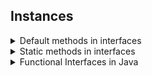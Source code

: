 ## Instances

<details>
<summary>Default methods in interfaces</summary>

## Default methods in interfaces

Learn what default methods in interfaces are and why they were introduced in Java 8.

The following topics are covered:
- Default methods
- Syntax of default methods
- How to resolve issues raised due to the default method

### What are default methods?

Before Java 8, we could only declare abstract methods in an interface.
However, Java 8 introduced the concept of default methods.
Default methods are methods that can have a body.
The most important use of default methods in interfaces is to provide additional functionality to a given type without breaking down the implementing classes.

Before Java 8, if a new method was introduced in an interface then all the implementing classes used to break.
We would need to provide the implementation of that method in all the implementing classes.

However, sometimes methods have only single implementation and there is no need to provide their implementation in each class.
In that case, we can declare that method as a default in the interface and provide its implementation in the interface itself.

### Syntax of default methods

Let’s understand the syntax of default methods through an example.
Here, we have an interface with one abstract and one default method:

```java
public interface AnInterface {
    
    void abstractMethod();
    
    default void defaultMethod() {
        System.out.println("Executing defaultMethod...");
    }
    
}
```

Now create a class which implements the `AnInterface` interface.

```java
public class AnInstance implements AnInterface {

    @Override
    public void abstractMethod() {
        System.out.println("Executing abstractMethod...");
    }

    public static void main(String[] args) {
        AnInstance anInstance = new AnInstance();
        anInstance.abstractMethod();
        anInstance.defaultMethod();
    }

}
```

As shown above, the class needs to implement only the abstract method.
When we call the default method, the code defined in the interface is executed.

### How to resolve issues raised due to the default method

Although default methods are very good additions to Java and make developing a lot easier, they have one caveat that needs to be considered while coding.

To see this caveat, Let's look at an example. Here, we have two interfaces with a default method of the same name, i.e., `printSomething()`.

#### InterfaceA:

```java
public interface InterfaceA {
    default void printSomething() {
        System.out.println("I am inside `InterfaceA`");
    }
}
```

#### InterfaceB

```java
public interface InterfaceB {
    default void printSomething() {
        System.out.println("I am inside `InterfaceB`");
    }
}
```

Now a `Main` class will be defined, which will implement both of these interfaces.

Before going any further, think about the below questions:
1. Do we need to implement the `printSomething()` method in the `Main` class? If not, will the class still compile?
2. If the `printSomething()` method is called from an instance of `Main` class, then which implementation will be called?
   Will it call the method defined in `InterfaceA` or `InterfaceB`?

Create the `Main` class that will implement both of the interfaces.

#### Main.java

```java
public class Main implements InterfaceA, InterfaceB {

}
```

The above class will not compile because of the "**Diamond problem**" in Java.

#### Terminal output

```
Main.java:1: error: class Main inherits unrelated defaults for printSomething() from types InterfaceA and InterfaceB
public class Main implements InterfaceA, InterfaceB {
       ^
1 error
```

To resolve the compilation issue, we will have to implement the `printSomething()` method as shown below:

#### Main.java

```java
public class Main implements InterfaceA, InterfaceB {

    @Override
    public void printSomething() {
        // Option 1 -> Provide our own implementation.
        System.out.println("I am inside Main class");

        // Option 2 -> Use existing implementation from InterfaceA or InterfaceB or both.
        InterfaceA.super.printSomething();
        InterfaceB.super.printSomething();
    }

    public static void main(String[] args) {
        Main main = new Main();
        main.printSomething();
    }
    
}
```

#### Terminal output

```
I am inside Main class
I am inside `InterfaceA`
I am inside `InterfaceB`
```

Just as with regular interfaces, extending different functional interfaces with the same default method can be problematic for the reasons described above.

Adding too many default methods to an interface is not a very good architectural decision.
It should be considered a compromise, only to be used when required for upgrading existing interfaces without breaking backward compatibility.

To summarize, default methods in functional interfaces should not be overused. 

</details>

<details>
<summary>Static methods in interfaces</summary>

## Static methods in interfaces

Explains static methods in interfaces and why they were introduced in Java 8.

The following topics are covered:
- What are static methods in interfaces?

### What are static methods in interfaces?

The static methods in interfaces are similar to default methods but the only difference is that you can't override them.
Now, why do we need static methods in interfaces if we already have default methods?

Suppose you want to provide some implementation in your interface and you don't want this implementation to be overridden in the implementing class, then you can declare the method as static.

In the below example, we'll define a `AnInterface` interface with a static method called `staticMethod()`.

```java
public interface AnInterface {
    static void staticMethod(){
        System.out.println("This is a static method...");
    }
}
```

Declare a class `AnInstance` which implements the `AnInterface` interface.

```java
public class AnInstance implements AnInterface {

    @Override
    public void staticMethod() {
        System.out.println("This is a static method...");
    }

    public static void main(String[] args) {
        AnInstance anInstance = new AnInstance();
        anInstance.staticMethod();
    }

}
```

In the above interface, we get a compilation error in the `AnInstance` class because a static method cannot be overridden.

```
AnInstance.java:3: error: method does not override or implement a method from a supertype
    @Override
    ^
1 error
```

Also, since a static method is hidden, we can't call it from the object of the implementing class.
The below code will also not compile:

#### AnInterface.java

```java
public interface AnInterface {
    static void staticMethod() {
        System.out.println("This is a static method...");
    }
}
```

#### AnInstance.java

```java
public class AnInstance implements AnInterface {
    public static void main(String[] args) {
        AnInstance anInstance = new AnInstance();
        anInstance.staticMethod();  // This will not compile.
    }
}
```

#### Terminal output

```
AnInstance.java:6: error: cannot find symbol
        anInstance.staticMethod();  // This will not compile.
           ^
  symbol:   method staticMethod()
  location: variable anInstance of type AnInstance
1 error
```

The below class will compile because we are calling the static method that is defined in the interface from the interface reference.

#### AnInterface.java

```java
public interface AnInterface {
    static void staticMethod() {
        System.out.println("This is a static method...");
    }
}
```

#### AnInstance.java

```java
public class AnInstance implements AnInterface {
    public static void main(String[] args) {
        AnInstance anInstance = new AnInstance();  // Can't use this instance to call the interface's static method.
        AnInterface.staticMethod(); // This will compile.
    }
}
```

#### Terminal output

```
This is a static method...
```

</details>

<details>
<summary>Functional Interfaces in Java</summary>

## Functional Interfaces in Java

Explains the concept of functional interfaces which were introduced in Java 8.

The following topics are covered:
- What are functional interfaces?
- What is the `@FunctionalInterface` annotation?

### What are functional interfaces?

An interface that has a **single abstract method** is called a *functional interface*.

While an interface can have one or more default methods, it should have only **one abstract method** to be called a functional interface.

Java 8 has defined the `java.util.function` package, containing lots of functional interfaces.
Some functional interfaces defined in Java 8 are **Predicate**, **Consumer**, **Supplier**, **Function**, etc.

The functional interface is used by **lambda expressions**.

### What is the `@FunctionalInterface` annotation?

Any interface that has only one abstract method can be annotated with the `@FunctionalInterface` annotation.

This is *not mandatory*, but if an interface *is* annotated with the `@FunctionalInterface` annotation and someone tries to add another abstract method to the interface, then the compiler will throw an error.
Below is an example of a functional interface.

```java
@FunctionalInterface
public interface Functional {
    void doSomething();

    default void foo() {
        System.out.println("foo");
    }
}
```

If we try to add one more abstract method in the above interface, the compiler shows an error.
If an interface is annotated with `@FunctionalInterface` annotation but does not contain even a single abstract method, then also the compiler will complain.

### Avoid overloading methods with functional interfaces as parameters

Methods should have different names to avoid collisions.

```java
public interface Processor {
    String process(Callable<String> c) throws Exception;
    String process(Supplier<String> s);
}

public class ProcessorImpl implements Processor {
    @Override
    public String process(Callable<String> c) throws Exception {
        // implementation details
    }

    @Override
    public String process(Supplier<String> s) {
        // implementation details
    }
}
```

At first glance this seems reasonable, but any attempt to execute either of the `ProcessorImpl`'s methods:

```
String result = processor.process(() -> "abc");
```

Ends with an error with the following message:

```
reference to process is ambiguous
both method process(java.util.concurrent.Callable<java.lang.String>) 
in com.squidmin.interfaces.ProcessorImpl 
and method process(java.util.function.Supplier<java.lang.String>) 
in com.squidmin.interfaces.ProcessorImpl match
```

To solve this problem, we have two options. The first option is to use methods with different names:

```
String processWithCallable(Callable<String> c) throws Exception;

String processWithSupplier(Supplier<String> s);
```

The second option is to perform casting manually, which is not preferred:

```
String result = processor.process((Supplier<String>) () -> "abc");
```

</details>
